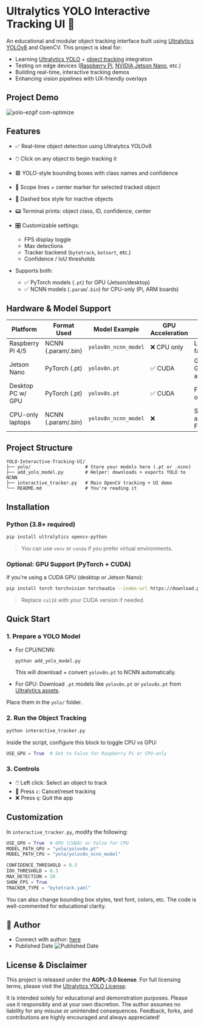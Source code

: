 # Ultralytics YOLO Interactive Tracking UI 🎯

An educational and modular object tracking interface built using [Ultralytics YOLOv8](https://github.com/ultralytics/ultralytics) and OpenCV. This project is ideal for:

- Learning [Ultralytics YOLO](https://docs.ultralytics.com/) + [object tracking](https://docs.ultralytics.com/modes/track/) integration
- Testing on edge devices ([Raspberry Pi](https://docs.ultralytics.com/guides/raspberry-pi/), [NVIDIA Jetson Nano](https://docs.ultralytics.com/guides/nvidia-jetson/), etc.)
- Building real-time, interactive tracking demos
- Enhancing vision pipelines with UX-friendly overlays

## Project Demo

![yolo-ezgif com-optimize](https://github.com/user-attachments/assets/179f62e1-97ba-4345-b7cd-a6aa80681996)

## Features

- ✅ Real-time object detection using Ultralytics YOLOv8
- 🖱️ Click on any object to begin tracking it
- 🟩 YOLO-style bounding boxes with class names and confidence
- 🔭 Scope lines + center marker for selected tracked object
- 🔁 Dashed box style for inactive objects
- 📟 Terminal prints: object class, ID, confidence, center
- 🎛 Customizable settings:

  - FPS display toggle
  - Max detections
  - Tracker backend (`bytetrack`, `botsort`, etc.)
  - Confidence / IoU thresholds

- Supports both:
  - ✅ PyTorch models (`.pt`) for GPU (Jetson/desktop)
  - ✅ NCNN models (`.param`/`.bin`) for CPU-only (Pi, ARM boards)

## Hardware & Model Support

| Platform          | Format Used        | Model Example        | GPU Acceleration | Notes                      |
| ----------------- | ------------------ | -------------------- | ---------------- | -------------------------- |
| Raspberry Pi 4/5  | NCNN (.param/.bin) | `yolov8n_ncnn_model` | ❌ CPU only      | Lightweight, fast enough   |
| Jetson Nano       | PyTorch (.pt)      | `yolov8n.pt`         | ✅ CUDA          | Great for GPU acceleration |
| Desktop PC w/ GPU | PyTorch (.pt)      | `yolov8s.pt`         | ✅ CUDA          | Fastest option             |
| CPU-only laptops  | NCNN (.param/.bin) | `yolov8n_ncnn_model` | ❌               | Still usable at ~10–15 FPS |

## Project Structure

```
YOLO-Interactive-Tracking-UI/
├── yolo/                    # Store your models here (.pt or .ncnn)
├── add_yolo_model.py        # Helper: downloads + exports YOLO to NCNN
├── interactive_tracker.py   # Main OpenCV tracking + UI demo
└── README.md                # You're reading it
```

## Installation

### Python (3.8+ required)

```bash
pip install ultralytics opencv-python
```

> You can use `venv` or `conda` if you prefer virtual environments.

### Optional: GPU Support (PyTorch + CUDA)

If you're using a CUDA GPU (desktop or Jetson Nano):

```bash
pip install torch torchvision torchaudio --index-url https://download.pytorch.org/whl/cu118
```

> Replace `cu118` with your CUDA version if needed.

## Quick Start

### 1. Prepare a YOLO Model

- For CPU/NCNN:

  ```bash
  python add_yolo_model.py
  ```

  This will download + convert `yolov8n.pt` to NCNN automatically.

- For GPU:
  Download `.pt` models like `yolov8n.pt` or `yolov8s.pt` from [Ultralytics assets](https://github.com/ultralytics/assets/releases).

Place them in the `yolo/` folder.

### 2. Run the Object Tracking

```bash
python interactive_tracker.py
```

Inside the script, configure this block to toggle CPU vs GPU:

```python
USE_GPU = True  # Set to False for Raspberry Pi or CPU-only
```

### 3. Controls

- 🖱️ Left click: Select an object to track
- 🔄 Press `c`: Cancel/reset tracking
- ❌ Press `q`: Quit the app

## Customization

In `interactive_tracker.py`, modify the following:

```python
USE_GPU = True  # GPU (CUDA) or False for CPU
MODEL_PATH_GPU = "yolo/yolov8n.pt"
MODEL_PATH_CPU = "yolo/yolov8n_ncnn_model"

CONFIDENCE_THRESHOLD = 0.3
IOU_THRESHOLD = 0.3
MAX_DETECTION = 20
SHOW_FPS = True
TRACKER_TYPE = "bytetrack.yaml"
```

You can also change bounding box styles, text font, colors, etc. The code is well-commented for educational clarity.

## 👤 Author

- Connect with author: [here](https://www.linkedin.com/in/alireza787b)
- Published Date ![Published Date](https://img.shields.io/badge/published_Date-2025--04--01-purple)

## License & Disclaimer

This project is released under the **AGPL-3.0 license**. For full licensing terms, please visit the [Ultralytics YOLO License](https://github.com/ultralytics/ultralytics/blob/main/LICENSE).

It is intended solely for educational and demonstration purposes. Please use it responsibly and at your own discretion. The author assumes no liability for any misuse or unintended consequences. Feedback, forks, and contributions are highly encouraged and always appreciated!
